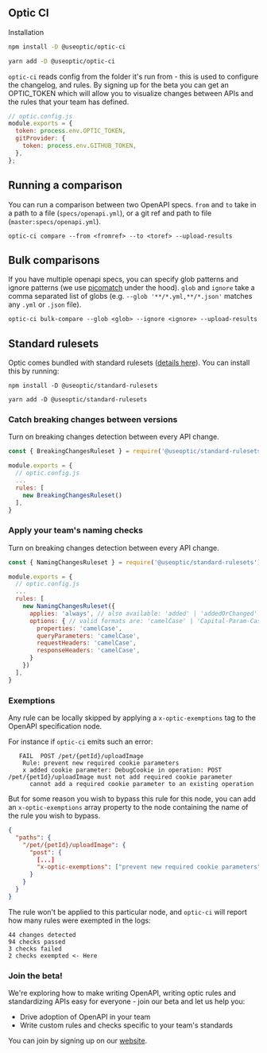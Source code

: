 ## Optic CI

Installation

```bash
npm install -D @useoptic/optic-ci
```

```bash
yarn add -D @useoptic/optic-ci
```

`optic-ci` reads config from the folder it's run from - this is used to configure the changelog, and rules. By signing up for the beta you can get an OPTIC_TOKEN which will allow you to visualize changes between APIs and the rules that your team has defined.

```javascript
// optic.config.js
module.exports = {
  token: process.env.OPTIC_TOKEN,
  gitProvider: {
    token: process.env.GITHUB_TOKEN,
  },
};
```

## Running a comparison

You can run a comparison between two OpenAPI specs. `from` and `to` take in a path to a file (`specs/openapi.yml`), or a git ref and path to file (`master:specs/openapi.yml`).

`optic-ci compare --from <fromref> --to <toref> --upload-results`


## Bulk comparisons

If you have multiple openapi specs, you can specify glob patterns and ignore patterns (we use [picomatch](https://github.com/micromatch/picomatch) under the hood). `glob` and `ignore` take a comma separated list of globs (e.g. `--glob '**/*.yml,**/*.json'` matches any `.yml` or `.json` file).

`optic-ci bulk-compare --glob <glob> --ignore <ignore> --upload-results`


## Standard rulesets

Optic comes bundled with standard rulesets ([details here](../standard-rulesets/README.md)). You can install this by running:

```
npm install -D @useoptic/standard-rulesets
```

```
yarn add -D @useoptic/standard-rulesets
```

### Catch breaking changes between versions

Turn on breaking changes detection between every API change.

```javascript
const { BreakingChangesRuleset } = require('@useoptic/standard-rulesets');

module.exports = {
  // optic.config.js
  ...
  rules: [
    new BreakingChangesRuleset()
  ],
}
```

### Apply your team's naming checks

Turn on breaking changes detection between every API change.

```javascript
const { NamingChangesRuleset } = require('@useoptic/standard-rulesets');

module.exports = {
  // optic.config.js
  ...
  rules: [
    new NamingChangesRuleset({
      applies: 'always', // also available: 'added' | 'addedOrChanged'
      options: { // valid formats are: 'camelCase' | 'Capital-Param-Case' | 'param-case' | 'PascalCase' | 'snake_case'
        properties: 'camelCase',
        queryParameters: 'camelCase',
        requestHeaders: 'camelCase',
        responseHeaders: 'camelCase',
      }
    })
  ],
}
```

### Exemptions

Any rule can be locally skipped by applying a `x-optic-exemptions` tag to the OpenAPI specification node.

For instance if `optic-ci` emits such an error:

```
   FAIL  POST /pet/{petId}/uploadImage
    Rule: prevent new required cookie parameters
    x added cookie parameter: DebugCookie in operation: POST /pet/{petId}/uploadImage must not add required cookie parameter
      cannot add a required cookie parameter to an existing operation
```

But for some reason you wish to bypass this rule for this node, you can add an `x-optic-exemptions` array property to the node containing the name of the rule you wish to bypass.

```json
{
  "paths": {
    "/pet/{petId}/uploadImage": {
      "post": {
        [...]
        "x-optic-exemptions": ["prevent new required cookie parameters"] <- Here
      }
    }
  }
}
```

The rule won't be applied to this particular node, and `optic-ci` will report how many rules were exempted in the logs:

```
44 changes detected
94 checks passed
3 checks failed
2 checks exempted <- Here
```

### Join the beta!

We're exploring how to make writing OpenAPI, writing optic rules and standardizing APIs easy for everyone - join our beta and let us help you:

- Drive adoption of OpenAPI in your team
- Write custom rules and checks specific to your team's standards

You can join by signing up on our [website](https://www.useoptic.com/).
